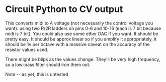 Circuit Python to CV output
===========================

This converts midi to *A* voltage (not necessarily the control voltage you want). using two R/2R ladders on pins 0-6 and 10-16 (each is 7 bit because midi is 7 bit). You could also use some other DAC if you want. It should be pretty easy. It should be approx linear so if you amplify it appropriately, it should be 1v per octave with a massive caveat on the accuracy of the resistor values used.

There might be blips as the values change. They'll be very high frequency, so a low-pass filter should iron them out.

Note -- as yet, this is untested
